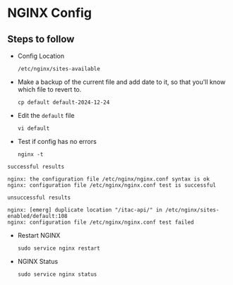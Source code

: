 # NGINX Config

## Steps to follow
* Config Location
  ```
  /etc/nginx/sites-available
  ```
* Make a backup of the current file and add date to it, so that you'll know which file to revert to.
  ```
  cp default default-2024-12-24
  ```
* Edit the `default` file
  ```
  vi default
  ```
* Test if config has no errors
  ```
  nginx -t
  ```
`successful results`
  ```
  nginx: the configuration file /etc/nginx/nginx.conf syntax is ok
  nginx: configuration file /etc/nginx/nginx.conf test is successful
  ```
`unsuccessful results`
  ```
  nginx: [emerg] duplicate location "/itac-api/" in /etc/nginx/sites-enabled/default:108
  nginx: configuration file /etc/nginx/nginx.conf test failed
  ```
* Restart NGINX
  ```
  sudo service nginx restart
  ```
* NGINX Status
  ```
  sudo service nginx status
  ```
